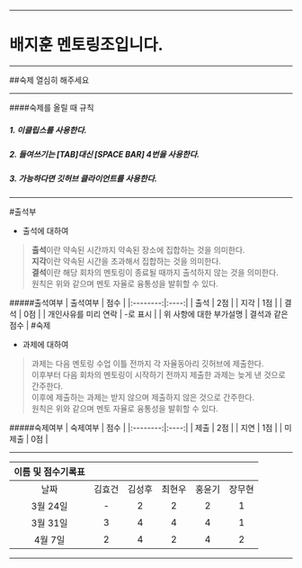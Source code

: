 ***
# 배지훈 멘토링조입니다.
***
##숙제 열심히 해주세요
***
####숙제를 올릴 때 규칙
##### 1. 이클립스를 사용한다.
##### 2. 들여쓰기는 [TAB]대신 [SPACE BAR] 4번을 사용한다.
##### 3. 가능하다면 깃허브 클라이언트를 사용한다.
***
#출석부
- 출석에 대하여  
  
> **출석**이란 약속된 시간까지 약속된 장소에 집합하는 것을 의미한다.  
> **지각**이란 약속된 시간을 초과해서 집합하는 것을 의미한다.  
> **결석**이란 해당 회차의 멘토링이 종료될 때까지 출석하지 않는 것을 의미한다.  
> 원칙은 위와 같으며 멘토 자율로 융통성을 발휘할 수 있다.  

#####출석여부
| 출석여부 | 점수 |
|:--------:|:----:|
| 출석 | 2점 |
| 지각 | 1점 |
| 결석 | 0점 |
| 개인사유를 미리 연락 | -로 표시 |
| 위 사항에 대한 부가설명 | 결석과 같은 점수 |
#숙제
- 과제에 대하여
  
> 과제는 다음 멘토링 수업 이틀 전까지 각 자율동아리 깃허브에 제출한다.  
> 이후부터 다음 회차의 멘토링이 시작하기 전까지 제출한 과제는 늦게 낸 것으로 간주한다.  
> 이후에 제출하는 과제는 받지 않으며 제출하지 않은 것으로 간주한다.  
> 원칙은 위와 같으며 멘토 자율로 융통성을 발휘할 수 있다.  

#####숙제여부
| 숙제여부 | 점수 |
|:--------:|:----:|
| 제출 | 2점 |
| 지연 | 1점 |
| 미제출 | 0점 |

***
| 이름 및 점수기록표 |  |  |  |  |  |
|:-:|:-:|:-:|:-:|:-:|:-:|
| 날짜 | 김효건 | 김성후 | 최현우 | 홍윤기 | 장무현 |
| 3월 24일 | - | 2 | 2 | 2 | 1 |
| 3월 31일 | 3 | 4 | 4 | 4 | 1 |
| 4월 7일 | 2 | 4 | 2 | 4 | 2 |
***
